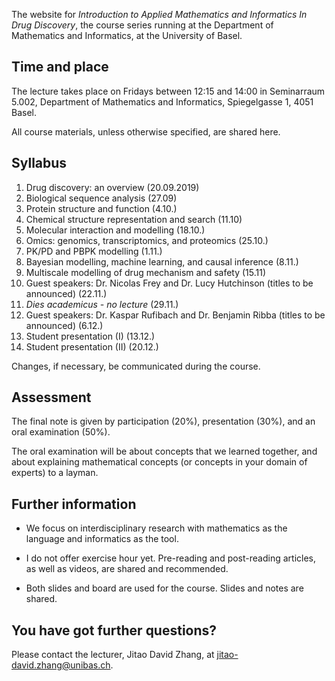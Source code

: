 The website for *Introduction to Applied Mathematics and Informatics In Drug Discovery*, the course series running at the Department of Mathematics and Informatics, at the University of Basel.

## Time and place

The lecture takes place on Fridays between 12:15 and 14:00 in Seminarraum 5.002, Department of Mathematics and Informatics, Spiegelgasse 1, 4051 Basel.

All course materials, unless otherwise specified, are shared here.

## Syllabus

1. Drug discovery: an overview (20.09.2019)
2. Biological sequence analysis (27.09)
3. Protein structure and function (4.10.)
4. Chemical structure representation and search (11.10)
5. Molecular interaction and modelling (18.10.)
6. Omics: genomics, transcriptomics, and proteomics (25.10.)
7. PK/PD and PBPK modelling (1.11.)
8. Bayesian modelling, machine learning, and causal inference (8.11.)
9. Multiscale modelling of drug mechanism and safety (15.11)
10. Guest speakers: Dr. Nicolas Frey and Dr. Lucy Hutchinson (titles to be announced) (22.11.)
11. *Dies academicus - no lecture* (29.11.)
12. Guest speakers: Dr. Kaspar Rufibach and Dr. Benjamin Ribba (titles to be announced) (6.12.)
13. Student presentation (I) (13.12.)
14. Student presentation (II) (20.12.)

Changes, if necessary, be communicated during the course.

## Assessment

The final note is given by participation (20%), presentation (30%), and an oral examination (50%). 

The oral examination will be about concepts that we learned together, and about explaining mathematical concepts (or concepts in your domain of experts) to a layman.

## Further information

* We focus on interdisciplinary research with mathematics as the language and informatics as the tool.

* I do not offer exercise hour yet. Pre-reading and post-reading articles, as well as videos, are shared and recommended.

* Both slides and board are used for the course. Slides and notes are shared.

## You have got further questions?

Please contact the lecturer, Jitao David Zhang, at [jitao-david.zhang@unibas.ch](mailto:jitao-david.zhang@unibas.ch).
